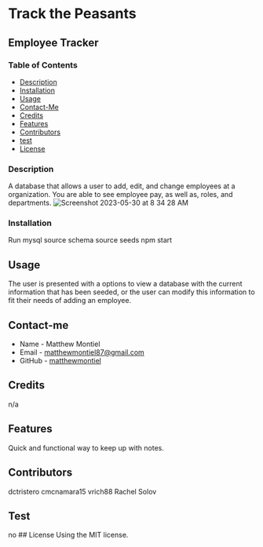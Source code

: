 # Track the Peasants

## Employee Tracker

### Table of Contents

* [Description](#description)
* [Installation](#installation)
* [Usage](#usage)
* [Contact-Me](#contact-me)
* [Credits](#credits)
* [Features](#features)
* [Contributors](#contributors)
* [test](#test)
* [License](#license)

### Description

A database that allows a user to add, edit, and change employees at a organization. You are able to see employee pay, as well as, roles, and departments.
![Screenshot 2023-05-30 at 8 34 28 AM](https://github.com/MatthewMontiel/employeertracker/assets/120674910/6bde6e80-5b10-4159-80a4-aa07772f0135)

### Installation

Run mysql
source schema
source seeds
npm start

## Usage

The user is presented with a options to view a database with the current information that has been seeded, or the user can modify this information to fit their needs of adding an employee.

## Contact-me

* Name - Matthew Montiel
* Email - matthewmontiel87@gmail.com
* GitHub - [matthewmontiel](https://github.com/matthewmontiel/)

## Credits

n/a

## Features

Quick and functional way to keep up with notes.

## Contributors

dctristero
cmcnamara15
vrich88
Rachel Solov

## Test

no
    ## License
      Using the MIT license.
